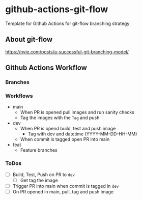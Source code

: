 # github-actions-git-flow
Template for Github Actions for git-flow branching strategy

## About git-flow
https://nvie.com/posts/a-successful-git-branching-model/

## Github Actions Workflow

### Branches

### Workflows

* main
  * When PR is opened pull images and run sanity checks
  * Tag the images with the `Tag` and push
* dev
  * When PR is opend build, test and push image
    * Tag with dev and datetime (YYYY-MM-DD-HH-MM)
  * When commit is tagged open PR into main
* feat
  * Feature branches
  
### ToDos

* [ ] Build, Test, Push on PR to `dev`
  * [ ] Get tag the image
* [ ] Trigger PR into main when commit is tagged in `dev`
* [ ] On PR opened in main, pull, tag and push image
